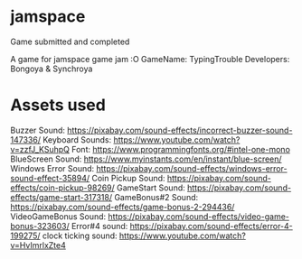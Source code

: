 # jamspace
Game submitted and completed

A game for jamspace game jam :O
GameName: TypingTrouble
Developers: Bongoya & Synchroya



# Assets used
Buzzer Sound: https://pixabay.com/sound-effects/incorrect-buzzer-sound-147336/
Keyboard Sounds: https://www.youtube.com/watch?v=zzfJ_KSuhpQ
Font: https://www.programmingfonts.org/#intel-one-mono
BlueScreen Sound: https://www.myinstants.com/en/instant/blue-screen/
Windows Error Sound: https://pixabay.com/sound-effects/windows-error-sound-effect-35894/
Coin Pickup Sound: https://pixabay.com/sound-effects/coin-pickup-98269/
GameStart Sound: https://pixabay.com/sound-effects/game-start-317318/
GameBonus#2 Sound: https://pixabay.com/sound-effects/game-bonus-2-294436/
VideoGameBonus Sound: https://pixabay.com/sound-effects/video-game-bonus-323603/
Error#4 sound: https://pixabay.com/sound-effects/error-4-199275/
clock ticking sound: https://www.youtube.com/watch?v=HvImrlxZte4
